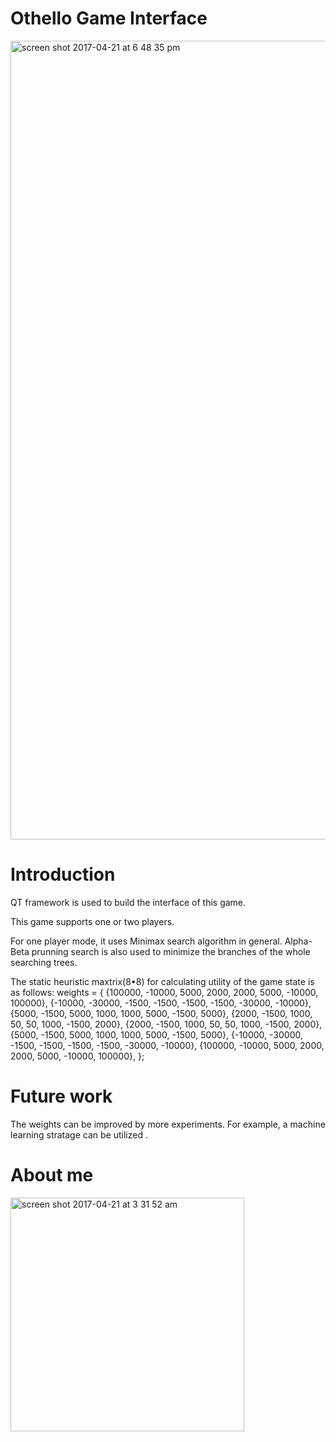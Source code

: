 # Othello Game Interface 
<img width="1278" alt="screen shot 2017-04-21 at 6 48 35 pm" src="https://cloud.githubusercontent.com/assets/15232969/25298512/75ee7396-26c3-11e7-803f-d836844971ee.png">


# Introduction

QT framework is used to build the interface of this game. 

This game supports one or two players. 

For one player mode, it uses Minimax search algorithm in general. Alpha-Beta prunning search is also used to minimize the branches of the whole searching trees.

The static heuristic maxtrix(8•8) for calculating utility of the game state is as follows:
weights = {
    {100000, -10000, 5000, 2000,  2000, 5000, -10000, 100000},
    {-10000, -30000, -1500, -1500,  -1500, -1500, -30000, -10000},
    {5000,   -1500,  5000,    1000,   1000, 5000,  -1500,  5000},
    {2000,    -1500, 1000,    50,      50,     1000,  -1500,  2000},
    {2000,    -1500, 1000,    50,      50,     1000,  -1500,   2000},
    {5000,   -1500,  5000,    1000,    1000,  5000,  -1500,   5000},
    {-10000, -30000, -1500, -1500,  -1500, -1500, -30000, -10000},
    {100000, -10000, 5000, 2000,  2000, 5000,  -10000, 100000},
};


# Future work
The weights can be improved by more experiments. For example, a machine learning stratage can be utilized .

# About me
<img width="374" alt="screen shot 2017-04-21 at 3 31 52 am" src="https://cloud.githubusercontent.com/assets/15232969/25267539/2a765a62-2643-11e7-90b1-d26848761b1f.png">
